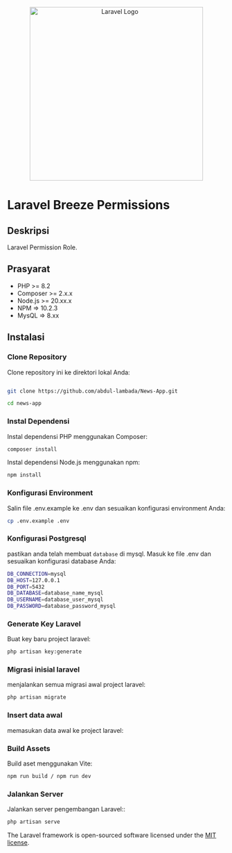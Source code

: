 <p align="center"><a href="https://laravel.com" target="_blank"><img src="https://raw.githubusercontent.com/laravel/art/master/logo-lockup/5%20SVG/2%20CMYK/1%20Full%20Color/laravel-logolockup-cmyk-red.svg" width="400" alt="Laravel Logo"></a></p>

# Laravel Breeze Permissions

## Deskripsi
Laravel Permission Role.

## Prasyarat
- PHP >= 8.2
- Composer >= 2.x.x
- Node.js >= 20.xx.x
- NPM => 10.2.3
- MysQL => 8.xx

## Instalasi

### Clone Repository
Clone repository ini ke direktori lokal Anda:

```bash

git clone https://github.com/abdul-lambada/News-App.git

cd news-app

```

### Instal Dependensi
Instal dependensi PHP menggunakan Composer:

```bash
composer install
```

Instal dependensi Node.js menggunakan npm:
```bash
npm install
```

### Konfigurasi Environment
Salin file .env.example ke .env dan sesuaikan konfigurasi environment Anda:

```bash
cp .env.example .env
```

### Konfigurasi Postgresql
pastikan anda telah membuat ```database``` di mysql. Masuk ke file .env dan sesuaikan konfigurasi database Anda:

```bash
DB_CONNECTION=mysql
DB_HOST=127.0.0.1
DB_PORT=5432
DB_DATABASE=database_name_mysql
DB_USERNAME=database_user_mysql
DB_PASSWORD=database_password_mysql
```

### Generate Key Laravel
Buat key baru project laravel:
```bash
php artisan key:generate
```

### Migrasi inisial laravel
menjalankan semua migrasi awal project laravel:

```bash
php artisan migrate

```
### Insert data awal
memasukan data awal ke project laravel:

### Build Assets
Build aset menggunakan Vite:

```bash
npm run build / npm run dev
```

### Jalankan Server
Jalankan server pengembangan Laravel::

```bash
php artisan serve
```


The Laravel framework is open-sourced software licensed under the [MIT license](https://opensource.org/licenses/MIT).

